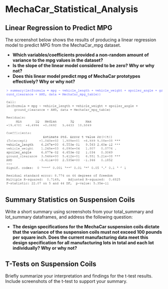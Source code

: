 # MechaCar_Statistical_Analysis

## Linear Regression to Predict MPG
The screenshot below shows the results of producing a linear regression model to predict MPG from the MechaCar_mpg dataset. 
* **Which variables/coefficients provided a non-random amount of variance to the mpg values in the dataset?**
* **Is the slope of the linear model considered to be zero? Why or why not?**
* **Does this linear model predict mpg of MechaCar prototypes effectively? Why or why not?**

![linear_regression_summary](https://github.com/borkard/MechaCar_Statistical_Analysis/blob/main/Images/linear_regression_summary.PNG)

## Summary Statistics on Suspension Coils
Write a short summary using screenshots from your total_summary and lot_summary dataframes, and address the following question:
* **The design specifications for the MechaCar suspension coils dictate that the variance of the suspension coils must not exceed 100 pounds per square inch. Does the current manufacturing data meet this design specification for all manufacturing lots in total and each lot individually? Why or why not?**

## T-Tests on Suspension Coils
Briefly summarize your interpretation and findings for the t-test results. Include screenshots of the t-test to support your summary.
